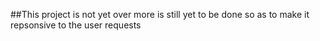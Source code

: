 ##This project is not yet over more is still yet to be done so as to make it repsonsive to the user requests